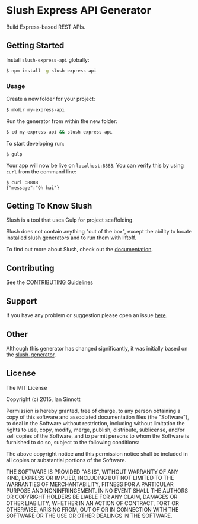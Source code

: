 # Slush Express API Generator

Build Express-based REST APIs.

## Getting Started

Install `slush-express-api` globally:

```bash
$ npm install -g slush-express-api
```

### Usage

Create a new folder for your project:

```bash
$ mkdir my-express-api
```

Run the generator from within the new folder:

```bash
$ cd my-express-api && slush express-api
```

To start developing run:

```
$ gulp
```

Your app will now be live on `localhost:8888`. You can verify this by using `curl` from the command line:

```
$ curl :8888
{"message":"Oh hai"}
```

## Getting To Know Slush

Slush is a tool that uses Gulp for project scaffolding.

Slush does not contain anything "out of the box", except the ability to locate installed slush generators and to run them with liftoff.

To find out more about Slush, check out the [documentation](https://github.com/klei/slush).

## Contributing

See the [CONTRIBUTING Guidelines](https://github.com/iansinnott/slush-slush-express-api/blob/master/CONTRIBUTING.md)

## Support
If you have any problem or suggestion please open an issue [here](https://github.com/iansinnott/slush-slush-express-api/issues).

## Other

Although this generator has changed significantly, it was initially based on the [slush-generator](https://www.npmjs.com/package/slush-generator).

## License 

The MIT License

Copyright (c) 2015, Ian Sinnott

Permission is hereby granted, free of charge, to any person
obtaining a copy of this software and associated documentation
files (the "Software"), to deal in the Software without
restriction, including without limitation the rights to use,
copy, modify, merge, publish, distribute, sublicense, and/or sell
copies of the Software, and to permit persons to whom the
Software is furnished to do so, subject to the following
conditions:

The above copyright notice and this permission notice shall be
included in all copies or substantial portions of the Software.

THE SOFTWARE IS PROVIDED "AS IS", WITHOUT WARRANTY OF ANY KIND,
EXPRESS OR IMPLIED, INCLUDING BUT NOT LIMITED TO THE WARRANTIES
OF MERCHANTABILITY, FITNESS FOR A PARTICULAR PURPOSE AND
NONINFRINGEMENT. IN NO EVENT SHALL THE AUTHORS OR COPYRIGHT
HOLDERS BE LIABLE FOR ANY CLAIM, DAMAGES OR OTHER LIABILITY,
WHETHER IN AN ACTION OF CONTRACT, TORT OR OTHERWISE, ARISING
FROM, OUT OF OR IN CONNECTION WITH THE SOFTWARE OR THE USE OR
OTHER DEALINGS IN THE SOFTWARE.

